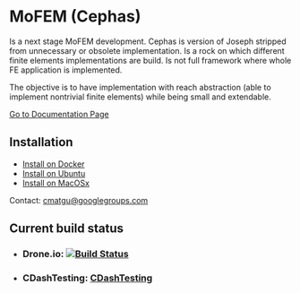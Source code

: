# **MoFEM (Cephas)** #

Is a next stage MoFEM development. Cephas is version of Joseph stripped from
unnecessary or obsolete implementation. Is a rock on which different finite
elements implementations are build. Is not full framework where whole FE
application is implemented.

The objective is to have implementation with reach abstraction (able to
implement nontrivial finite elements) while being small and extendable.

[Go to Documentation Page](http://mofem.eng.gla.ac.uk/mofem/html/index.html)

## Installation

* [Install on Docker](http://mofem.eng.gla.ac.uk/mofem/html/md_doc_markdown__installtion_with_docker.html)
* [Install on Ubuntu](http://mofem.eng.gla.ac.uk/mofem/html/md_doc_markdown__installation_on_ubuntu.html)
* [Install on MacOSx](http://mofem.eng.gla.ac.uk/mofem/html/md_doc_markdown__installation_on_mac_o_s_x.html) 

Contact: [cmatgu@googlegroups.com](cmatgu@googlegroups.com)  

## Current build status

- ### **Drone.io**: [![Build Status](https://drone.io/bitbucket.org/likask/mofem-cephas/status.png)](https://drone.io/bitbucket.org/likask/mofem-cephas/latest)
- ### **CDashTesting**: [CDashTesting](http://cdash.eng.gla.ac.uk/cdash/)
